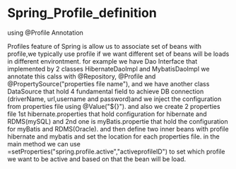 # Spring_Profile_definition
using @Profile Annotation 

Profiles feature of Spring is allow us to associate set of beans with profile,we typically use profile if we want different set of beans will be loads in different environtment.
for example we have Dao Interface that implemented by 2 classes HibernateDaoImpl and MybatisDaoImpl we annotate this calss with @Repository, @Profile and @PropertySource("properties file name"), and we have another class DataSource that hold 4 fundamental field to achieve DB connection (driverName, url,username and password)and we inject the configuration from properties file using @Value("${}"). and also we create 2 properties file 1st hibernate.properties that hold configuration for hibernate and RDMS(mySQL) and 2nd one is myBatis.propertie that hold the configuration for myBatis and RDMS(Oracle). and then define two inner beans with profile hibernate and mybatis and set the location for each properties file.
in the main method we can use =setProperties("spring.profile.active","activeprofileID") to set which profile we want to be active and based on that the bean will be load.
